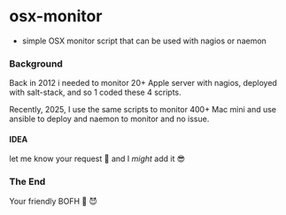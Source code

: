 # osx-monitor

- simple OSX monitor script that can be used with nagios or naemon

### Background

Back in 2012 i needed to monitor 20+ Apple server with nagios, deployed with salt-stack, and 
so 1 coded these 4 scripts.

Recently, 2025, I use the same scripts to monitor 400+ Mac mini and use ansible to deploy and
naemon to monitor and no issue.


#### IDEA
let me know your request 👻   and I *might* add it 😎


### The End
Your friendly BOFH 🦄  😈
